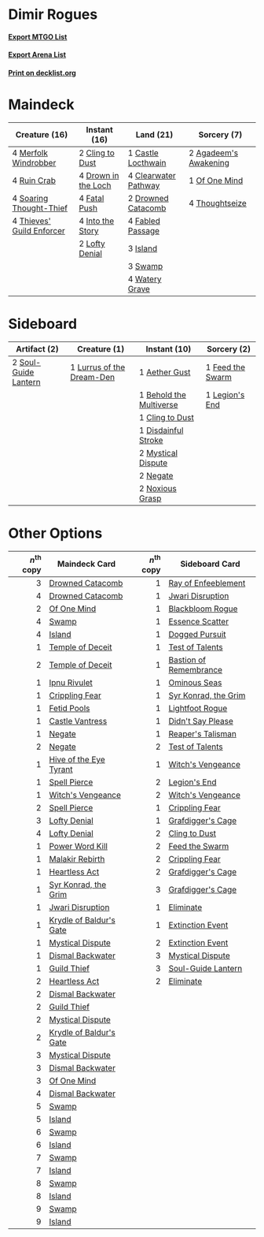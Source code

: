 # Dimir Rogues

#### [Export MTGO List](../collection/Dimir%20Rogues/Dimir%20Rogues.txt)
#### [Export Arena List](../collection/Dimir%20Rogues/Dimir%20Rogues_arena.txt)
#### [Print on decklist.org](http://decklist.org/?deckmain=2%09Agadeem's%20Awakening%0A1%09Castle%20Locthwain%0A4%09Clearwater%20Pathway%0A2%09Cling%20to%20Dust%0A4%09Drown%20in%20the%20Loch%0A2%09Drowned%20Catacomb%0A4%09Fabled%20Passage%0A4%09Fatal%20Push%0A4%09Into%20the%20Story%0A3%09Island%0A2%09Lofty%20Denial%0A4%09Merfolk%20Windrobber%0A1%09Of%20One%20Mind%0A4%09Ruin%20Crab%0A4%09Soaring%20Thought-Thief%0A3%09Swamp%0A4%09Thieves'%20Guild%20Enforcer%0A4%09Thoughtseize%0A4%09Watery%20Grave&deckside=1%09Aether%20Gust%0A1%09Behold%20the%20Multiverse%0A1%09Cling%20to%20Dust%0A1%09Disdainful%20Stroke%0A1%09Feed%20the%20Swarm%0A1%09Legion's%20End%0A1%09Lurrus%20of%20the%20Dream-Den%0A2%09Mystical%20Dispute%0A2%09Negate%0A2%09Noxious%20Grasp%0A2%09Soul-Guide%20Lantern)
# Maindeck

|                                           Creature (16)                                            |                                         Instant (16)                                         |                                           Land (21)                                           |                                          Sorcery (7)                                           |
|----------------------------------------------------------------------------------------------------|----------------------------------------------------------------------------------------------|-----------------------------------------------------------------------------------------------|------------------------------------------------------------------------------------------------|
|4 [Merfolk Windrobber](http://gatherer.wizards.com/Pages/Card/Details.aspx?multiverseid=491700)     |2 [Cling to Dust](http://gatherer.wizards.com/Pages/Card/Details.aspx?multiverseid=476338)    |1 [Castle Locthwain](http://gatherer.wizards.com/Pages/Card/Details.aspx?multiverseid=473203)  |2 [Agadeem's Awakening](http://gatherer.wizards.com/Pages/Card/Details.aspx?multiverseid=491723)|
|4 [Ruin Crab](http://gatherer.wizards.com/Pages/Card/Details.aspx?multiverseid=495191)              |4 [Drown in the Loch](http://gatherer.wizards.com/Pages/Card/Details.aspx?multiverseid=473150)|4 [Clearwater Pathway](http://gatherer.wizards.com/Pages/Card/Details.aspx?multiverseid=491913)|1 [Of One Mind](http://gatherer.wizards.com/Pages/Card/Details.aspx?multiverseid=479580)        |
|4 [Soaring Thought-Thief](http://gatherer.wizards.com/Pages/Card/Details.aspx?multiverseid=491887)  |4 [Fatal Push](http://gatherer.wizards.com/Pages/Card/Details.aspx?multiverseid=423724)       |2 [Drowned Catacomb](http://gatherer.wizards.com/Pages/Card/Details.aspx?multiverseid=430633)  |4 [Thoughtseize](http://gatherer.wizards.com/Pages/Card/Details.aspx?multiverseid=438676)       |
|4 [Thieves' Guild Enforcer](http://gatherer.wizards.com/Pages/Card/Details.aspx?multiverseid=485448)|4 [Into the Story](http://gatherer.wizards.com/Pages/Card/Details.aspx?multiverseid=473012)   |4 [Fabled Passage](http://gatherer.wizards.com/Pages/Card/Details.aspx?multiverseid=473206)    |                                                                                                |
|                                                                                                    |2 [Lofty Denial](http://gatherer.wizards.com/Pages/Card/Details.aspx?multiverseid=485379)     |3 [Island](http://gatherer.wizards.com/Pages/Card/Details.aspx?multiverseid=439857)            |                                                                                                |
|                                                                                                    |                                                                                              |3 [Swamp](http://gatherer.wizards.com/Pages/Card/Details.aspx?multiverseid=439858)             |                                                                                                |
|                                                                                                    |                                                                                              |4 [Watery Grave](http://gatherer.wizards.com/Pages/Card/Details.aspx?multiverseid=405114)      |                                                                                                |


# Sideboard

|                                         Artifact (2)                                          |                                            Creature (1)                                            |                                           Instant (10)                                           |                                        Sorcery (2)                                        |
|-----------------------------------------------------------------------------------------------|----------------------------------------------------------------------------------------------------|--------------------------------------------------------------------------------------------------|-------------------------------------------------------------------------------------------|
|2 [Soul-Guide Lantern](http://gatherer.wizards.com/Pages/Card/Details.aspx?multiverseid=476488)|1 [Lurrus of the Dream-Den](http://gatherer.wizards.com/Pages/Card/Details.aspx?multiverseid=479746)|1 [Aether Gust](http://gatherer.wizards.com/Pages/Card/Details.aspx?multiverseid=466796)          |1 [Feed the Swarm](http://gatherer.wizards.com/Pages/Card/Details.aspx?multiverseid=491737)|
|                                                                                               |                                                                                                    |1 [Behold the Multiverse](http://gatherer.wizards.com/Pages/Card/Details.aspx?multiverseid=503653)|1 [Legion's End](http://gatherer.wizards.com/Pages/Card/Details.aspx?multiverseid=466860)  |
|                                                                                               |                                                                                                    |1 [Cling to Dust](http://gatherer.wizards.com/Pages/Card/Details.aspx?multiverseid=476338)        |                                                                                           |
|                                                                                               |                                                                                                    |1 [Disdainful Stroke](http://gatherer.wizards.com/Pages/Card/Details.aspx?multiverseid=420705)    |                                                                                           |
|                                                                                               |                                                                                                    |2 [Mystical Dispute](http://gatherer.wizards.com/Pages/Card/Details.aspx?multiverseid=473020)     |                                                                                           |
|                                                                                               |                                                                                                    |2 [Negate](http://gatherer.wizards.com/Pages/Card/Details.aspx?multiverseid=423707)               |                                                                                           |
|                                                                                               |                                                                                                    |2 [Noxious Grasp](http://gatherer.wizards.com/Pages/Card/Details.aspx?multiverseid=466864)        |                                                                                           |


# Other Options

|*n*<sup>th</sup> copy|                                          Maindeck Card                                           |*n*<sup>th</sup> copy|                                         Sideboard Card                                          |
|--------------------:|--------------------------------------------------------------------------------------------------|--------------------:|-------------------------------------------------------------------------------------------------|
|                    3|[Drowned Catacomb](http://gatherer.wizards.com/Pages/Card/Details.aspx?multiverseid=430633)       |                    1|[Ray of Enfeeblement](http://gatherer.wizards.com/Pages/Card/Details.aspx?multiverseid=527403)   |
|                    4|[Drowned Catacomb](http://gatherer.wizards.com/Pages/Card/Details.aspx?multiverseid=430633)       |                    1|[Jwari Disruption](http://gatherer.wizards.com/Pages/Card/Details.aspx?multiverseid=491693)      |
|                    2|[Of One Mind](http://gatherer.wizards.com/Pages/Card/Details.aspx?multiverseid=479580)            |                    1|[Blackbloom Rogue](http://gatherer.wizards.com/Pages/Card/Details.aspx?multiverseid=491725)      |
|                    4|[Swamp](http://gatherer.wizards.com/Pages/Card/Details.aspx?multiverseid=439858)                  |                    1|[Essence Scatter](http://gatherer.wizards.com/Pages/Card/Details.aspx?multiverseid=426754)       |
|                    4|[Island](http://gatherer.wizards.com/Pages/Card/Details.aspx?multiverseid=439857)                 |                    1|[Dogged Pursuit](http://gatherer.wizards.com/Pages/Card/Details.aspx?multiverseid=503693)        |
|                    1|[Temple of Deceit](http://gatherer.wizards.com/Pages/Card/Details.aspx?multiverseid=373734)       |                    1|[Test of Talents](http://gatherer.wizards.com/Pages/Card/Details.aspx?multiverseid=513536)       |
|                    2|[Temple of Deceit](http://gatherer.wizards.com/Pages/Card/Details.aspx?multiverseid=373734)       |                    1|[Bastion of Remembrance](http://gatherer.wizards.com/Pages/Card/Details.aspx?multiverseid=479593)|
|                    1|[Ipnu Rivulet](http://gatherer.wizards.com/Pages/Card/Details.aspx?multiverseid=430869)           |                    1|[Ominous Seas](http://gatherer.wizards.com/Pages/Card/Details.aspx?multiverseid=479581)          |
|                    1|[Crippling Fear](http://gatherer.wizards.com/Pages/Card/Details.aspx?multiverseid=503690)         |                    1|[Syr Konrad, the Grim](http://gatherer.wizards.com/Pages/Card/Details.aspx?multiverseid=473069)  |
|                    1|[Fetid Pools](http://gatherer.wizards.com/Pages/Card/Details.aspx?multiverseid=426945)            |                    1|[Lightfoot Rogue](http://gatherer.wizards.com/Pages/Card/Details.aspx?multiverseid=527398)       |
|                    1|[Castle Vantress](http://gatherer.wizards.com/Pages/Card/Details.aspx?multiverseid=473204)        |                    1|[Didn't Say Please](http://gatherer.wizards.com/Pages/Card/Details.aspx?multiverseid=473004)     |
|                    1|[Negate](http://gatherer.wizards.com/Pages/Card/Details.aspx?multiverseid=423707)                 |                    1|[Reaper's Talisman](http://gatherer.wizards.com/Pages/Card/Details.aspx?multiverseid=527404)     |
|                    2|[Negate](http://gatherer.wizards.com/Pages/Card/Details.aspx?multiverseid=423707)                 |                    2|[Test of Talents](http://gatherer.wizards.com/Pages/Card/Details.aspx?multiverseid=513536)       |
|                    1|[Hive of the Eye Tyrant](http://gatherer.wizards.com/Pages/Card/Details.aspx?multiverseid=527545) |                    1|[Witch's Vengeance](http://gatherer.wizards.com/Pages/Card/Details.aspx?multiverseid=473073)     |
|                    1|[Spell Pierce](http://gatherer.wizards.com/Pages/Card/Details.aspx?multiverseid=425876)           |                    2|[Legion's End](http://gatherer.wizards.com/Pages/Card/Details.aspx?multiverseid=466860)          |
|                    1|[Witch's Vengeance](http://gatherer.wizards.com/Pages/Card/Details.aspx?multiverseid=473073)      |                    2|[Witch's Vengeance](http://gatherer.wizards.com/Pages/Card/Details.aspx?multiverseid=473073)     |
|                    2|[Spell Pierce](http://gatherer.wizards.com/Pages/Card/Details.aspx?multiverseid=425876)           |                    1|[Crippling Fear](http://gatherer.wizards.com/Pages/Card/Details.aspx?multiverseid=503690)        |
|                    3|[Lofty Denial](http://gatherer.wizards.com/Pages/Card/Details.aspx?multiverseid=485379)           |                    1|[Grafdigger's Cage](http://gatherer.wizards.com/Pages/Card/Details.aspx?multiverseid=278452)     |
|                    4|[Lofty Denial](http://gatherer.wizards.com/Pages/Card/Details.aspx?multiverseid=485379)           |                    2|[Cling to Dust](http://gatherer.wizards.com/Pages/Card/Details.aspx?multiverseid=476338)         |
|                    1|[Power Word Kill](http://gatherer.wizards.com/Pages/Card/Details.aspx?multiverseid=527401)        |                    2|[Feed the Swarm](http://gatherer.wizards.com/Pages/Card/Details.aspx?multiverseid=491737)        |
|                    1|[Malakir Rebirth](http://gatherer.wizards.com/Pages/Card/Details.aspx?multiverseid=491747)        |                    2|[Crippling Fear](http://gatherer.wizards.com/Pages/Card/Details.aspx?multiverseid=503690)        |
|                    1|[Heartless Act](http://gatherer.wizards.com/Pages/Card/Details.aspx?multiverseid=479611)          |                    2|[Grafdigger's Cage](http://gatherer.wizards.com/Pages/Card/Details.aspx?multiverseid=278452)     |
|                    1|[Syr Konrad, the Grim](http://gatherer.wizards.com/Pages/Card/Details.aspx?multiverseid=473069)   |                    3|[Grafdigger's Cage](http://gatherer.wizards.com/Pages/Card/Details.aspx?multiverseid=278452)     |
|                    1|[Jwari Disruption](http://gatherer.wizards.com/Pages/Card/Details.aspx?multiverseid=491693)       |                    1|[Eliminate](http://gatherer.wizards.com/Pages/Card/Details.aspx?multiverseid=485420)             |
|                    1|[Krydle of Baldur's Gate](http://gatherer.wizards.com/Pages/Card/Details.aspx?multiverseid=527513)|                    1|[Extinction Event](http://gatherer.wizards.com/Pages/Card/Details.aspx?multiverseid=479608)      |
|                    1|[Mystical Dispute](http://gatherer.wizards.com/Pages/Card/Details.aspx?multiverseid=473020)       |                    2|[Extinction Event](http://gatherer.wizards.com/Pages/Card/Details.aspx?multiverseid=479608)      |
|                    1|[Dismal Backwater](http://gatherer.wizards.com/Pages/Card/Details.aspx?multiverseid=420908)       |                    3|[Mystical Dispute](http://gatherer.wizards.com/Pages/Card/Details.aspx?multiverseid=473020)      |
|                    1|[Guild Thief](http://gatherer.wizards.com/Pages/Card/Details.aspx?multiverseid=527348)            |                    3|[Soul-Guide Lantern](http://gatherer.wizards.com/Pages/Card/Details.aspx?multiverseid=476488)    |
|                    2|[Heartless Act](http://gatherer.wizards.com/Pages/Card/Details.aspx?multiverseid=479611)          |                    2|[Eliminate](http://gatherer.wizards.com/Pages/Card/Details.aspx?multiverseid=485420)             |
|                    2|[Dismal Backwater](http://gatherer.wizards.com/Pages/Card/Details.aspx?multiverseid=420908)       |                     |                                                                                                 |
|                    2|[Guild Thief](http://gatherer.wizards.com/Pages/Card/Details.aspx?multiverseid=527348)            |                     |                                                                                                 |
|                    2|[Mystical Dispute](http://gatherer.wizards.com/Pages/Card/Details.aspx?multiverseid=473020)       |                     |                                                                                                 |
|                    2|[Krydle of Baldur's Gate](http://gatherer.wizards.com/Pages/Card/Details.aspx?multiverseid=527513)|                     |                                                                                                 |
|                    3|[Mystical Dispute](http://gatherer.wizards.com/Pages/Card/Details.aspx?multiverseid=473020)       |                     |                                                                                                 |
|                    3|[Dismal Backwater](http://gatherer.wizards.com/Pages/Card/Details.aspx?multiverseid=420908)       |                     |                                                                                                 |
|                    3|[Of One Mind](http://gatherer.wizards.com/Pages/Card/Details.aspx?multiverseid=479580)            |                     |                                                                                                 |
|                    4|[Dismal Backwater](http://gatherer.wizards.com/Pages/Card/Details.aspx?multiverseid=420908)       |                     |                                                                                                 |
|                    5|[Swamp](http://gatherer.wizards.com/Pages/Card/Details.aspx?multiverseid=439858)                  |                     |                                                                                                 |
|                    5|[Island](http://gatherer.wizards.com/Pages/Card/Details.aspx?multiverseid=439857)                 |                     |                                                                                                 |
|                    6|[Swamp](http://gatherer.wizards.com/Pages/Card/Details.aspx?multiverseid=439858)                  |                     |                                                                                                 |
|                    6|[Island](http://gatherer.wizards.com/Pages/Card/Details.aspx?multiverseid=439857)                 |                     |                                                                                                 |
|                    7|[Swamp](http://gatherer.wizards.com/Pages/Card/Details.aspx?multiverseid=439858)                  |                     |                                                                                                 |
|                    7|[Island](http://gatherer.wizards.com/Pages/Card/Details.aspx?multiverseid=439857)                 |                     |                                                                                                 |
|                    8|[Swamp](http://gatherer.wizards.com/Pages/Card/Details.aspx?multiverseid=439858)                  |                     |                                                                                                 |
|                    8|[Island](http://gatherer.wizards.com/Pages/Card/Details.aspx?multiverseid=439857)                 |                     |                                                                                                 |
|                    9|[Swamp](http://gatherer.wizards.com/Pages/Card/Details.aspx?multiverseid=439858)                  |                     |                                                                                                 |
|                    9|[Island](http://gatherer.wizards.com/Pages/Card/Details.aspx?multiverseid=439857)                 |                     |                                                                                                 |

